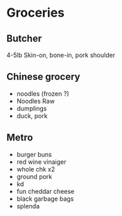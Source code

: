# Groceries

## Butcher

4-5lb Skin-on, bone-in, pork shoulder

## Chinese grocery

- noodles (frozen ?)
- Noodles Raw
- dumplings
- duck, pork

## Metro

- burger buns
- red wine vinaiger
- whole chk x2
- ground pork
- kd
- fun cheddar cheese
- black garbage bags
- splenda
